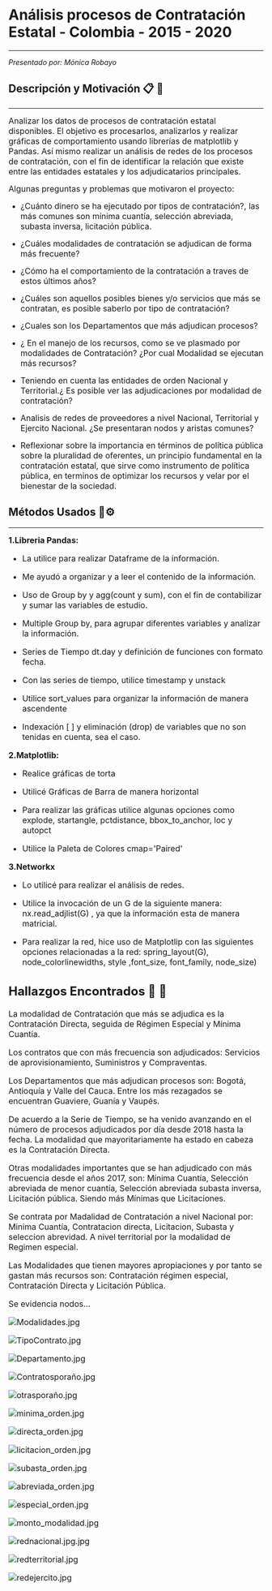 # Análisis procesos de Contratación Estatal - Colombia - 2015 - 2020
---

*Presentado por: Mónica Robayo* 

## **Descripción y Motivación** 📋 🚀
---

<font size="3"> Analizar los datos de procesos de contratación estatal disponibles. El objetivo es procesarlos, analizarlos y realizar gráficas de comportamiento usando librerías de matplotlib y Pandas.  Así mismo realizar un análisis de redes de los procesos de contratación, con el fin de identificar la relación que existe entre las entidades estatales y los adjudicatarios principales.</font> 


<font size="3">Algunas preguntas y problemas que motivaron el proyecto:</font> 

+ <font size="3">¿Cuánto dinero se ha ejecutado por tipos de contratación?, las más comunes son mínima cuantía, selección abreviada, subasta inversa, licitación pública.</font> 


+ <font size="3">¿Cuáles modalidades de contratación se adjudican de forma más frecuente?</font> 


+ <font size="3">¿Cómo ha el comportamiento de la contratación a traves de estos últimos años?</font> 


+ <font size="3">¿Cuáles son aquellos posibles bienes y/o servicios que más se contratan, es posible saberlo por tipo de contratación?</font> 


+ <font size="3">¿Cuales son los Departamentos que más adjudican procesos?</font> 


+ <font size="3">¿ En el manejo de los recursos, como se ve plasmado por modalidades de Contratación? ¿Por cual Modalidad se ejecutan más recursos?</font> 


+ <font size="3">Teniendo en cuenta las entidades de orden Nacional y Territorial.¿ Es posible ver las adjudicaciones por modalidad de   contratación?</font> 


+ <font size="3">Analisis de redes de proveedores a nivel Nacional, Territorial y Ejercito Nacional. ¿Se presentaran nodos y aristas comunes?</font> 


+ <font size="3">Reflexionar sobre la importancia en términos de política pública sobre la pluralidad de oferentes, un principio fundamental en la contratación estatal, que sirve como instrumento de política pública, en terminos de optimizar los recursos y velar por el bienestar de la sociedad.</font> 

## **Métodos Usados** 🔧⚙️
---

<font size="3">**1.Libreria Pandas:**

 - La utilice para realizar Dataframe de la información.
 
 - Me ayudó a organizar y a leer el contenido de la información.
 
 - Uso de Group by y agg(count y sum), con el fin de contabilizar y sumar las variables de estudio.
 
 - Multiple Group by, para agrupar diferentes variables y analizar la información.
 
 - Series de Tiempo dt.day y definición de funciones con formato fecha.
 
 - Con las series de tiempo, utilice timestamp y unstack 
 
 - Utilice sort_values para organizar la información de manera ascendente 
    
 - Indexación [ ] y eliminación (drop) de variables que no son tenidas en cuenta, sea el caso. 
 
<font size="3">**2.Matplotlib:**

 - Realice gráficas de torta
 
 - Utilicé Gráficas de Barra de manera horizontal 
 
 - Para realizar las gráficas utilice algunas opciones como explode, startangle, pctdistance, bbox_to_anchor, loc y autopct
 
 - Utilice la Paleta de Colores cmap='Paired'
 
 
<font size="3">**3.Networkx**
 
 - Lo utilicé para realizar el análisis de redes.
 
 - Utilice la invocación de un G de la siguiente manera: nx.read_adjlist(G) , ya que la información esta de manera matricial.
 
 - Para realizar la red, hice uso de Matplotlip con las siguientes opciones relacionadas a la red: spring_layout(G), node_colorlinewidths, style ,font_size, font_family, node_size)
 

## Hallazgos Encontrados 📄 📌

La modalidad de Contratación que más se adjudica es la Contratación Directa, seguida de Régimen Especial y Mínima Cuantía.

Los contratos que con más frecuencia son adjudicados: Servicios de aprovisionamiento, Suministros y Compraventas. 
    
Los Departamentos que más adjudican procesos son: Bogotá, Antioquía y Valle del Cauca. Entre los más rezagados se encuentran Guaviere, Guanía y Vaupés.

De acuerdo a la Serie de Tiempo, se ha venido avanzando en el número de procesos adjudicados por día desde 2018 hasta la fecha. La modalidad que mayoritariamente ha estado en cabeza es la Contratación Directa. 

Otras modalidades importantes que se han adjudicado con más frecuencia desde el años 2017, son: Mínima Cuantía, Selección abreviada de menor cuantía, Selección abreviada subasta inversa, Licitación pública. Siendo más Mínimas que Licitaciones.

Se contrata por Madalidad de Contratación a nivel Nacional por: Minima Cuantía, Contratacion directa, Licitacion, Subasta y seleccion abrevidad. A nivel territorial por la modalidad de Regimen especial.

Las Modalidades que tienen mayores apropiaciones y por tanto se gastan más recursos son: Contratación régimen especial, Contratación Directa y Licitación Pública. 

Se evidencia nodos...



![Modalidades.jpg](attachment:Modalidades.jpg)


![TipoContrato.jpg](attachment:TipoContrato.jpg)

![Departamento.jpg](attachment:Departamento.jpg)

![Contratosporaño.jpg](attachment:Contratosporaño.jpg)

![otrasporaño.jpg](attachment:otrasporaño.jpg)

![minima_orden.jpg](attachment:minima_orden.jpg)

![directa_orden.jpg](attachment:directa_orden.jpg)

![licitacion_orden.jpg](attachment:licitacion_orden.jpg)

![subasta_orden.jpg](attachment:subasta_orden.jpg)

![abreviada_orden.jpg](attachment:abreviada_orden.jpg)

![especial_orden.jpg](attachment:especial_orden.jpg)

![monto_modalidad.jpg](attachment:monto_modalidad.jpg)

![rednacional.jpg.jpg](attachment:rednacional.jpg.jpg)

![redterritorial.jpg](attachment:redterritorial.jpg)

![redejercito.jpg](attachment:redejercito.jpg)
